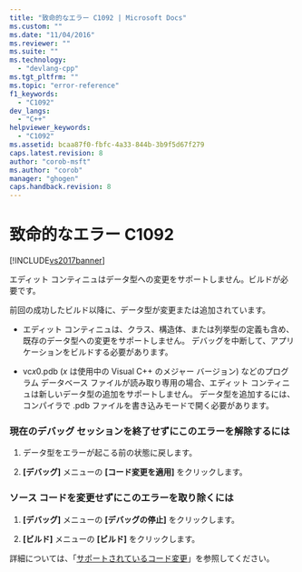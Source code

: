 ```yaml
---
title: "致命的なエラー C1092 | Microsoft Docs"
ms.custom: ""
ms.date: "11/04/2016"
ms.reviewer: ""
ms.suite: ""
ms.technology: 
  - "devlang-cpp"
ms.tgt_pltfrm: ""
ms.topic: "error-reference"
f1_keywords: 
  - "C1092"
dev_langs: 
  - "C++"
helpviewer_keywords: 
  - "C1092"
ms.assetid: bcaa87f0-fbfc-4a33-844b-3b9f5d67f279
caps.latest.revision: 8
author: "corob-msft"
ms.author: "corob"
manager: "ghogen"
caps.handback.revision: 8
---
```

# 致命的なエラー C1092
[!INCLUDE[vs2017banner](../../assembler/inline/includes/vs2017banner.md)]

エディット コンティニュはデータ型への変更をサポートしません。ビルドが必要です。  
  
 前回の成功したビルド以降に、データ型が変更または追加されています。  
  
-   エディット コンティニュは、クラス、構造体、または列挙型の定義も含め、既存のデータ型への変更をサポートしません。  デバッグを中断して、アプリケーションをビルドする必要があります。  
  
-   vc*x*0.pdb \(*x* は使用中の Visual C\+\+ のメジャー バージョン\) などのプログラム データベース ファイルが読み取り専用の場合、エディット コンティニュは新しいデータ型の追加をサポートしません。  データ型を追加するには、コンパイラで .pdb ファイルを書き込みモードで開く必要があります。  
  
### 現在のデバッグ セッションを終了せずにこのエラーを解除するには  
  
1.  データ型をエラーが起こる前の状態に戻します。  
  
2.  **\[デバッグ\]** メニューの **\[コード変更を適用\]** をクリックします。  
  
### ソース コードを変更せずにこのエラーを取り除くには  
  
1.  **\[デバッグ\]** メニューの **\[デバッグの停止\]** をクリックします。  
  
2.  **\[ビルド\]** メニューの **\[ビルド\]** をクリックします。  
  
 詳細については、「[サポートされているコード変更](../Topic/Supported%20Code%20Changes%20\(C++\).md)」を参照してください。